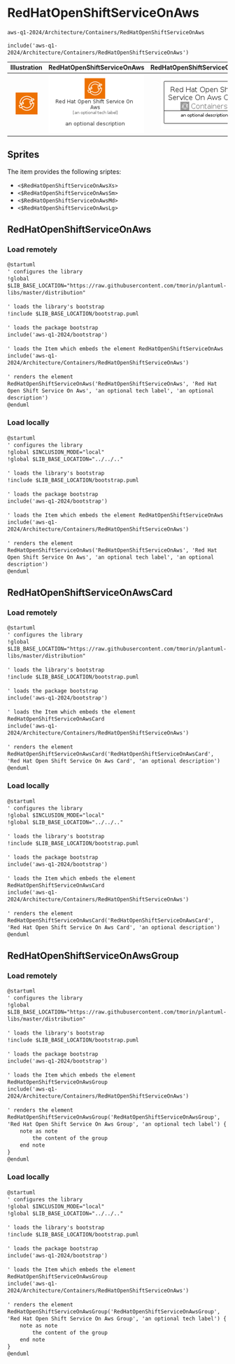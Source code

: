 # RedHatOpenShiftServiceOnAws


```text
aws-q1-2024/Architecture/Containers/RedHatOpenShiftServiceOnAws
```

```text
include('aws-q1-2024/Architecture/Containers/RedHatOpenShiftServiceOnAws')
```



| Illustration | RedHatOpenShiftServiceOnAws | RedHatOpenShiftServiceOnAwsCard | RedHatOpenShiftServiceOnAwsGroup |
| :---: | :---: | :---: | :---: |
| ![illustration for Illustration](../../../aws-q1-2024/Architecture/Containers/RedHatOpenShiftServiceOnAws.png) | ![illustration for RedHatOpenShiftServiceOnAws](../../../aws-q1-2024/Architecture/Containers/RedHatOpenShiftServiceOnAws.Local.png) | ![illustration for RedHatOpenShiftServiceOnAwsCard](../../../aws-q1-2024/Architecture/Containers/RedHatOpenShiftServiceOnAwsCard.Local.png) | ![illustration for RedHatOpenShiftServiceOnAwsGroup](../../../aws-q1-2024/Architecture/Containers/RedHatOpenShiftServiceOnAwsGroup.Local.png) |



## Sprites
The item provides the following sriptes:

- `<$RedHatOpenShiftServiceOnAwsXs>`
- `<$RedHatOpenShiftServiceOnAwsSm>`
- `<$RedHatOpenShiftServiceOnAwsMd>`
- `<$RedHatOpenShiftServiceOnAwsLg>`





## RedHatOpenShiftServiceOnAws

### Load remotely
```plantuml
@startuml
' configures the library
!global $LIB_BASE_LOCATION="https://raw.githubusercontent.com/tmorin/plantuml-libs/master/distribution"

' loads the library's bootstrap
!include $LIB_BASE_LOCATION/bootstrap.puml

' loads the package bootstrap
include('aws-q1-2024/bootstrap')

' loads the Item which embeds the element RedHatOpenShiftServiceOnAws
include('aws-q1-2024/Architecture/Containers/RedHatOpenShiftServiceOnAws')

' renders the element
RedHatOpenShiftServiceOnAws('RedHatOpenShiftServiceOnAws', 'Red Hat Open Shift Service On Aws', 'an optional tech label', 'an optional description')
@enduml
```

### Load locally
```plantuml
@startuml
' configures the library
!global $INCLUSION_MODE="local"
!global $LIB_BASE_LOCATION="../../.."

' loads the library's bootstrap
!include $LIB_BASE_LOCATION/bootstrap.puml

' loads the package bootstrap
include('aws-q1-2024/bootstrap')

' loads the Item which embeds the element RedHatOpenShiftServiceOnAws
include('aws-q1-2024/Architecture/Containers/RedHatOpenShiftServiceOnAws')

' renders the element
RedHatOpenShiftServiceOnAws('RedHatOpenShiftServiceOnAws', 'Red Hat Open Shift Service On Aws', 'an optional tech label', 'an optional description')
@enduml
```

## RedHatOpenShiftServiceOnAwsCard

### Load remotely
```plantuml
@startuml
' configures the library
!global $LIB_BASE_LOCATION="https://raw.githubusercontent.com/tmorin/plantuml-libs/master/distribution"

' loads the library's bootstrap
!include $LIB_BASE_LOCATION/bootstrap.puml

' loads the package bootstrap
include('aws-q1-2024/bootstrap')

' loads the Item which embeds the element RedHatOpenShiftServiceOnAwsCard
include('aws-q1-2024/Architecture/Containers/RedHatOpenShiftServiceOnAws')

' renders the element
RedHatOpenShiftServiceOnAwsCard('RedHatOpenShiftServiceOnAwsCard', 'Red Hat Open Shift Service On Aws Card', 'an optional description')
@enduml
```

### Load locally
```plantuml
@startuml
' configures the library
!global $INCLUSION_MODE="local"
!global $LIB_BASE_LOCATION="../../.."

' loads the library's bootstrap
!include $LIB_BASE_LOCATION/bootstrap.puml

' loads the package bootstrap
include('aws-q1-2024/bootstrap')

' loads the Item which embeds the element RedHatOpenShiftServiceOnAwsCard
include('aws-q1-2024/Architecture/Containers/RedHatOpenShiftServiceOnAws')

' renders the element
RedHatOpenShiftServiceOnAwsCard('RedHatOpenShiftServiceOnAwsCard', 'Red Hat Open Shift Service On Aws Card', 'an optional description')
@enduml
```

## RedHatOpenShiftServiceOnAwsGroup

### Load remotely
```plantuml
@startuml
' configures the library
!global $LIB_BASE_LOCATION="https://raw.githubusercontent.com/tmorin/plantuml-libs/master/distribution"

' loads the library's bootstrap
!include $LIB_BASE_LOCATION/bootstrap.puml

' loads the package bootstrap
include('aws-q1-2024/bootstrap')

' loads the Item which embeds the element RedHatOpenShiftServiceOnAwsGroup
include('aws-q1-2024/Architecture/Containers/RedHatOpenShiftServiceOnAws')

' renders the element
RedHatOpenShiftServiceOnAwsGroup('RedHatOpenShiftServiceOnAwsGroup', 'Red Hat Open Shift Service On Aws Group', 'an optional tech label') {
    note as note
        the content of the group
    end note
}
@enduml
```

### Load locally
```plantuml
@startuml
' configures the library
!global $INCLUSION_MODE="local"
!global $LIB_BASE_LOCATION="../../.."

' loads the library's bootstrap
!include $LIB_BASE_LOCATION/bootstrap.puml

' loads the package bootstrap
include('aws-q1-2024/bootstrap')

' loads the Item which embeds the element RedHatOpenShiftServiceOnAwsGroup
include('aws-q1-2024/Architecture/Containers/RedHatOpenShiftServiceOnAws')

' renders the element
RedHatOpenShiftServiceOnAwsGroup('RedHatOpenShiftServiceOnAwsGroup', 'Red Hat Open Shift Service On Aws Group', 'an optional tech label') {
    note as note
        the content of the group
    end note
}
@enduml
```

